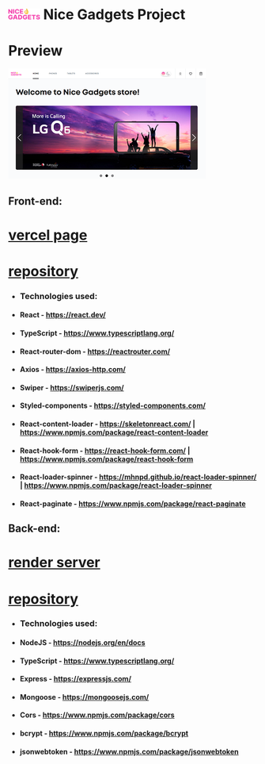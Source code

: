 # ![Preview](./src/assets/images/logo-mobile.png) Nice Gadgets Project

# Preview

![Preview](./src/assets/images/readme/preview.png)

## Front-end:

# [vercel page](https://nice-gadgets-fe.vercel.app/)

# [repository](https://github.com/fe-may23-bugs-and-hugs/nice-gadgets-fe)

- ### Technologies used:
- #### React - https://react.dev/
- #### TypeScript - https://www.typescriptlang.org/
- #### React-router-dom - https://reactrouter.com/
- #### Axios - https://axios-http.com/
- #### Swiper - https://swiperjs.com/
- #### Styled-components - https://styled-components.com/
- #### React-content-loader - https://skeletonreact.com/ | https://www.npmjs.com/package/react-content-loader
- #### React-hook-form - https://react-hook-form.com/ | https://www.npmjs.com/package/react-hook-form
- #### React-loader-spinner - https://mhnpd.github.io/react-loader-spinner/ | https://www.npmjs.com/package/react-loader-spinner
- #### React-paginate - https://www.npmjs.com/package/react-paginate

## Back-end:

# [render server](https://nice-gadgets-be.onrender.com)

# [repository](https://github.com/fe-may23-bugs-and-hugs/nice-gadgets-be)

- ### Technologies used:
- #### NodeJS - https://nodejs.org/en/docs
- #### TypeScript - https://www.typescriptlang.org/
- #### Express - https://expressjs.com/
- #### Mongoose - https://mongoosejs.com/
- #### Cors - https://www.npmjs.com/package/cors
- #### bcrypt - https://www.npmjs.com/package/bcrypt
- #### jsonwebtoken - https://www.npmjs.com/package/jsonwebtoken
